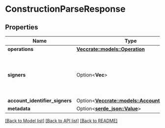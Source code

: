 # ConstructionParseResponse

## Properties

Name | Type | Description | Notes
------------ | ------------- | ------------- | -------------
**operations** | [**Vec<crate::models::Operation>**](Operation.md) |  | 
**signers** | Option<**Vec<String>**> | [DEPRECATED by `account_identifier_signers` in `v1.4.4`] All signers (addresses) of a particular transaction. If the transaction is unsigned, it should be empty.  | [optional]
**account_identifier_signers** | Option<[**Vec<crate::models::AccountIdentifier>**](AccountIdentifier.md)> |  | [optional]
**metadata** | Option<[**serde_json::Value**](.md)> |  | [optional]

[[Back to Model list]](../README.md#documentation-for-models) [[Back to API list]](../README.md#documentation-for-api-endpoints) [[Back to README]](../README.md)


